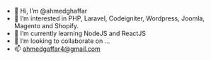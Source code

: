 - 👋 Hi, I’m @ahmedghaffar
- 👀 I’m interested in PHP, Laravel, Codeigniter, Wordpress, Joomla, Magento and Shopify.
- 🌱 I’m currently learning NodeJS and ReactJS
- 💞️ I’m looking to collaborate on ...
- 📫 ahmedgaffar4@gmail.com

<!---
ahmedghaffar/ahmedghaffar is a ✨ special ✨ repository because its `README.md` (this file) appears on your GitHub profile.
You can click the Preview link to take a look at your changes.
--->
